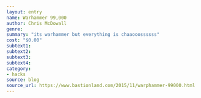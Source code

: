```yaml
---
layout: entry 
name: Warhammer 99,000
author: Chris McDowall
genre: 
summary: "its warhammer but everything is chaaooossssss"
cost: "$0.00"
subtext1: 
subtext2: 
subtext3: 
subtext4: 
category:
- hacks
source: blog
source_url: https://www.bastionland.com/2015/11/warphammer-99000.html
---
```

